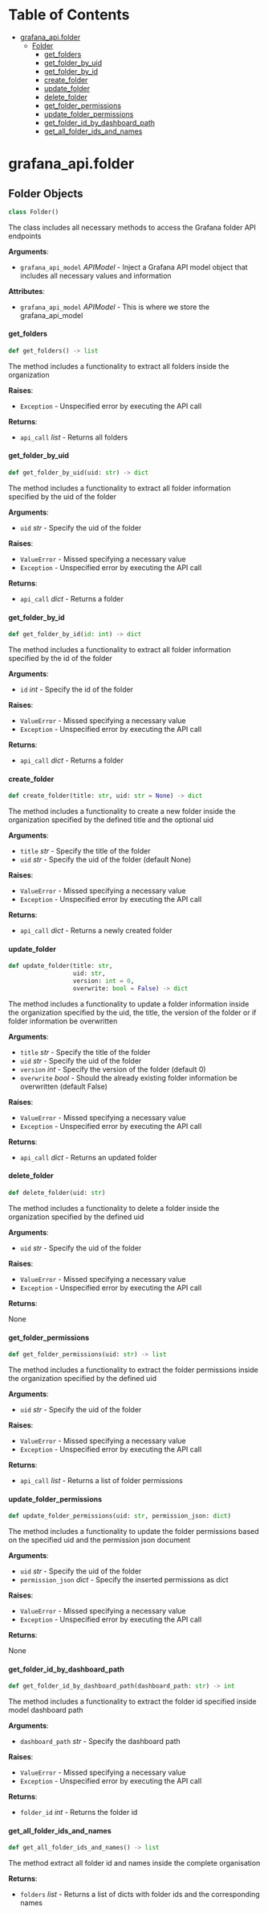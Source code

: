 # Table of Contents

* [grafana\_api.folder](#grafana_api.folder)
  * [Folder](#grafana_api.folder.Folder)
    * [get\_folders](#grafana_api.folder.Folder.get_folders)
    * [get\_folder\_by\_uid](#grafana_api.folder.Folder.get_folder_by_uid)
    * [get\_folder\_by\_id](#grafana_api.folder.Folder.get_folder_by_id)
    * [create\_folder](#grafana_api.folder.Folder.create_folder)
    * [update\_folder](#grafana_api.folder.Folder.update_folder)
    * [delete\_folder](#grafana_api.folder.Folder.delete_folder)
    * [get\_folder\_permissions](#grafana_api.folder.Folder.get_folder_permissions)
    * [update\_folder\_permissions](#grafana_api.folder.Folder.update_folder_permissions)
    * [get\_folder\_id\_by\_dashboard\_path](#grafana_api.folder.Folder.get_folder_id_by_dashboard_path)
    * [get\_all\_folder\_ids\_and\_names](#grafana_api.folder.Folder.get_all_folder_ids_and_names)

<a id="grafana_api.folder"></a>

# grafana\_api.folder

<a id="grafana_api.folder.Folder"></a>

## Folder Objects

```python
class Folder()
```

The class includes all necessary methods to access the Grafana folder API endpoints

**Arguments**:

- `grafana_api_model` _APIModel_ - Inject a Grafana API model object that includes all necessary values and information
  

**Attributes**:

- `grafana_api_model` _APIModel_ - This is where we store the grafana_api_model

<a id="grafana_api.folder.Folder.get_folders"></a>

#### get\_folders

```python
def get_folders() -> list
```

The method includes a functionality to extract all folders inside the organization

**Raises**:

- `Exception` - Unspecified error by executing the API call
  

**Returns**:

- `api_call` _list_ - Returns all folders

<a id="grafana_api.folder.Folder.get_folder_by_uid"></a>

#### get\_folder\_by\_uid

```python
def get_folder_by_uid(uid: str) -> dict
```

The method includes a functionality to extract all folder information specified by the uid of the folder

**Arguments**:

- `uid` _str_ - Specify the uid of the folder
  

**Raises**:

- `ValueError` - Missed specifying a necessary value
- `Exception` - Unspecified error by executing the API call
  

**Returns**:

- `api_call` _dict_ - Returns a folder

<a id="grafana_api.folder.Folder.get_folder_by_id"></a>

#### get\_folder\_by\_id

```python
def get_folder_by_id(id: int) -> dict
```

The method includes a functionality to extract all folder information specified by the id of the folder

**Arguments**:

- `id` _int_ - Specify the id of the folder
  

**Raises**:

- `ValueError` - Missed specifying a necessary value
- `Exception` - Unspecified error by executing the API call
  

**Returns**:

- `api_call` _dict_ - Returns a folder

<a id="grafana_api.folder.Folder.create_folder"></a>

#### create\_folder

```python
def create_folder(title: str, uid: str = None) -> dict
```

The method includes a functionality to create a new folder inside the organization specified by the defined title and the optional uid

**Arguments**:

- `title` _str_ - Specify the title of the folder
- `uid` _str_ - Specify the uid of the folder (default None)
  

**Raises**:

- `ValueError` - Missed specifying a necessary value
- `Exception` - Unspecified error by executing the API call
  

**Returns**:

- `api_call` _dict_ - Returns a newly created folder

<a id="grafana_api.folder.Folder.update_folder"></a>

#### update\_folder

```python
def update_folder(title: str,
                  uid: str,
                  version: int = 0,
                  overwrite: bool = False) -> dict
```

The method includes a functionality to update a folder information inside the organization specified by the uid, the title, the version of the folder or if folder information be overwritten

**Arguments**:

- `title` _str_ - Specify the title of the folder
- `uid` _str_ - Specify the uid of the folder
- `version` _int_ - Specify the version of the folder (default 0)
- `overwrite` _bool_ - Should the already existing folder information be overwritten (default False)
  

**Raises**:

- `ValueError` - Missed specifying a necessary value
- `Exception` - Unspecified error by executing the API call
  

**Returns**:

- `api_call` _dict_ - Returns an updated folder

<a id="grafana_api.folder.Folder.delete_folder"></a>

#### delete\_folder

```python
def delete_folder(uid: str)
```

The method includes a functionality to delete a folder inside the organization specified by the defined uid

**Arguments**:

- `uid` _str_ - Specify the uid of the folder
  

**Raises**:

- `ValueError` - Missed specifying a necessary value
- `Exception` - Unspecified error by executing the API call
  

**Returns**:

  None

<a id="grafana_api.folder.Folder.get_folder_permissions"></a>

#### get\_folder\_permissions

```python
def get_folder_permissions(uid: str) -> list
```

The method includes a functionality to extract the folder permissions inside the organization specified by the defined uid

**Arguments**:

- `uid` _str_ - Specify the uid of the folder
  

**Raises**:

- `ValueError` - Missed specifying a necessary value
- `Exception` - Unspecified error by executing the API call
  

**Returns**:

- `api_call` _list_ - Returns a list of folder permissions

<a id="grafana_api.folder.Folder.update_folder_permissions"></a>

#### update\_folder\_permissions

```python
def update_folder_permissions(uid: str, permission_json: dict)
```

The method includes a functionality to update the folder permissions based on the specified uid and the permission json document

**Arguments**:

- `uid` _str_ - Specify the uid of the folder
- `permission_json` _dict_ - Specify the inserted permissions as dict
  

**Raises**:

- `ValueError` - Missed specifying a necessary value
- `Exception` - Unspecified error by executing the API call
  

**Returns**:

  None

<a id="grafana_api.folder.Folder.get_folder_id_by_dashboard_path"></a>

#### get\_folder\_id\_by\_dashboard\_path

```python
def get_folder_id_by_dashboard_path(dashboard_path: str) -> int
```

The method includes a functionality to extract the folder id specified inside model dashboard path

**Arguments**:

- `dashboard_path` _str_ - Specify the dashboard path
  

**Raises**:

- `ValueError` - Missed specifying a necessary value
- `Exception` - Unspecified error by executing the API call
  

**Returns**:

- `folder_id` _int_ - Returns the folder id

<a id="grafana_api.folder.Folder.get_all_folder_ids_and_names"></a>

#### get\_all\_folder\_ids\_and\_names

```python
def get_all_folder_ids_and_names() -> list
```

The method extract all folder id and names inside the complete organisation

**Returns**:

- `folders` _list_ - Returns a list of dicts with folder ids and the corresponding names

